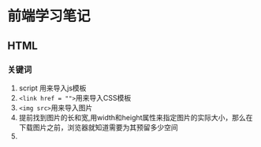# 前端学习笔记

## HTML

### 关键词

1. script 用来导入js模板
2. ```<link href = "">```用来导入CSS模板
3. ``<img src>``用来导入图片
4. 提前找到图片的长和宽,用width和height属性来指定图片的实际大小，那么在下载图片之前，浏览器就知道需要为其预留多少空间
5. 